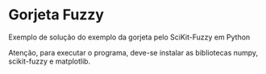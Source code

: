 # Gorjeta Fuzzy
 Exemplo de solução do exemplo da gorjeta pelo SciKit-Fuzzy em Python

Atenção, para executar o programa, deve-se instalar as bibliotecas numpy, scikit-fuzzy e matplotlib.